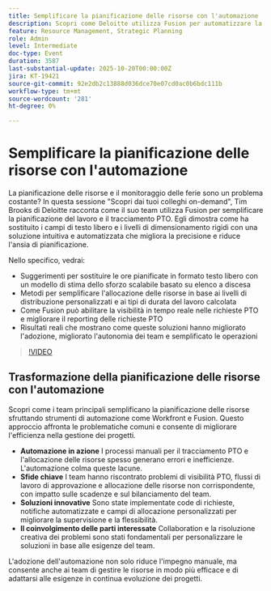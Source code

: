 ```yaml
---
title: Semplificare la pianificazione delle risorse con l'automazione
description: Scopri come Deloitte utilizza Fusion per automatizzare la pianificazione delle risorse e il tracciamento PTO in Workfront. Scopri suggerimenti pratici per migliorare precisione, visibilità e adozione da parte del team.
feature: Resource Management, Strategic Planning
role: Admin
level: Intermediate
doc-type: Event
duration: 3587
last-substantial-update: 2025-10-20T00:00:00Z
jira: KT-19421
source-git-commit: 92e2db2c13888d036dce70e07cd0ac0b6bdc111b
workflow-type: tm+mt
source-wordcount: '281'
ht-degree: 0%

---
```



# Semplificare la pianificazione delle risorse con l&#39;automazione

La pianificazione delle risorse e il monitoraggio delle ferie sono un problema costante? In questa sessione &quot;Scopri dai tuoi colleghi on-demand&quot;, Tim Brooks di Deloitte racconta come il suo team utilizza Fusion per semplificare la pianificazione del lavoro e il tracciamento PTO. Egli dimostra come ha sostituito i campi di testo libero e i livelli di dimensionamento rigidi con una soluzione intuitiva e automatizzata che migliora la precisione e riduce l&#39;ansia di pianificazione.

Nello specifico, vedrai:

* Suggerimenti per sostituire le ore pianificate in formato testo libero con un modello di stima dello sforzo scalabile basato su elenco a discesa
* Metodi per semplificare l&#39;allocazione delle risorse in base ai livelli di distribuzione personalizzati e ai tipi di durata del lavoro calcolata
* Come Fusion può abilitare la visibilità in tempo reale nelle richieste PTO e migliorare il reporting delle richieste PTO
* Risultati reali che mostrano come queste soluzioni hanno migliorato l&#39;adozione, migliorato l&#39;autonomia dei team e semplificato le operazioni

>[!VIDEO](https://video.tv.adobe.com/v/3475907/?learn=on&enablevpops)

## Trasformazione della pianificazione delle risorse con l&#39;automazione

Scopri come i team principali semplificano la pianificazione delle risorse sfruttando strumenti di automazione come Workfront e Fusion. Questo approccio affronta le problematiche comuni e consente di migliorare l&#39;efficienza nella gestione dei progetti.

* **Automazione in azione** I processi manuali per il tracciamento PTO e l&#39;allocazione delle risorse spesso generano errori e inefficienze. L&#39;automazione colma queste lacune.
* **Sfide chiave** I team hanno riscontrato problemi di visibilità PTO, flussi di lavoro di approvazione e allocazione delle risorse non corrispondente, con impatto sulle scadenze e sul bilanciamento del team.
* **Soluzioni innovative** Sono state implementate code di richieste, notifiche automatizzate e campi di allocazione personalizzati per migliorare la supervisione e la flessibilità.
* **Il coinvolgimento delle parti interessate** Collaboration e la risoluzione creativa dei problemi sono stati fondamentali per personalizzare le soluzioni in base alle esigenze del team.

L&#39;adozione dell&#39;automazione non solo riduce l&#39;impegno manuale, ma consente anche ai team di gestire le risorse in modo più efficace e di adattarsi alle esigenze in continua evoluzione dei progetti.

